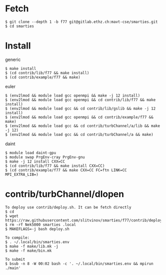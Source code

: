 # Fetch

    $ git clone --depth 1 -b f77 git@gitlab.ethz.ch:mavt-cse/smarties.git
    $ cd smarties

# Install

generic

    $ make install
    $ (cd contrib/lib/f77 && make install)
    $ (cd contrib/example/f77 && make)

euler

    $ (env2lmod && module load gcc openmpi && make -j 12 install)
    $ (env2lmod && module load gcc openmpi && cd contrib/lib/f77 && make install)
    $ (env2lmod && module load gcc && cd contrib/lib/gslib && make -j 12 install)
    $ (env2lmod && module load gcc openmpi && cd contrib/example/f77 && make)
    $ (env2lmod && module load gcc && cd contrib/turbChannel/a/lib && make -j 12)
    $ (env2lmod && module load gcc && cd contrib/turbChannel/a && make)

daint

    $ module load daint-gpu
    $ module swap PrgEnv-cray PrgEnv-gnu
    $ make -j 12 install CXX=CC
    $ (cd contrib/lib/f77 && make install CXX=CC)
    $ (cd contrib/example/f77 && make CXX=CC FC=ftn LINK=CC MPI_EXTRA_LIB=)

# contrib/turbChannel/dlopen

    To deploy use contrib/deploy.sh. It can be fetch directly
    $ cd
    $ wget https://raw.githubusercontent.com/slitvinov/smarties/f77/contrib/deploy.sh
    $ rm -rf Nek5000 smarties .local
    $ MAKEFLAGS=-j bash deploy.sh

    To compile:
    $ . ~/.local/bin/smarties.env
    $ make -f make/lib.mk -j
    $ make -f make/bin.mk

    To submit
    $ bsub -n 8 -W 00:02 bash -c '. ~/.local/bin/smarties.env && mpirun ./main'

